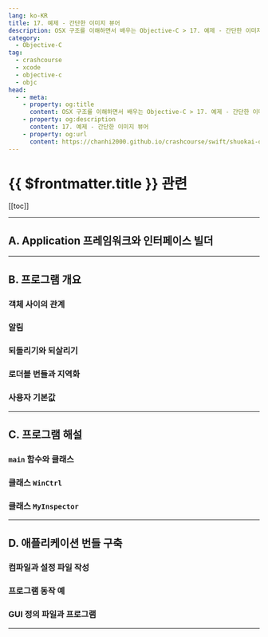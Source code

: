 ```yaml
---
lang: ko-KR
title: 17. 예제 - 간단한 이미지 뷰어
description: OSX 구조를 이해하면서 배우는 Objective-C > 17. 예제 - 간단한 이미지 뷰어
category:
  - Objective-C
tag: 
  - crashcourse
  - xcode
  - objective-c
  - objc
head:
  - - meta:
    - property: og:title
      content: OSX 구조를 이해하면서 배우는 Objective-C > 17. 예제 - 간단한 이미지 뷰어
    - property: og:description
      content: 17. 예제 - 간단한 이미지 뷰어
    - property: og:url
      content: https://chanhi2000.github.io/crashcourse/swift/shuokai-objc/17.html
---
```


# {{ $frontmatter.title }} 관련



[[toc]]


---

## A. Application 프레임워크와 인터페이스 빌더

---

## B. 프로그램 개요

### 객체 사이의 관계

### 알림

### 되돌리기와 되살리기

### 로더블 번들과 지역화

### 사용자 기본값

---

## C. 프로그램 해설

### `main` 함수와 클래스

### 클래스 `WinCtrl`

### 클래스 `MyInspector`

---

## D. 애플리케이션 번들 구축

### 컴파일과 설정 파일 작성

### 프로그램 동작 예

### GUI 정의 파일과 프로그램

---

<TagLinks />
